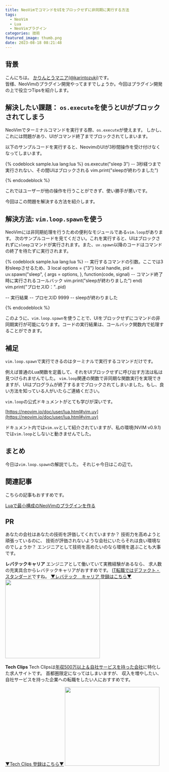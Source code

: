 ```yaml
---
title: NeoVimでコマンドをUIをブロックせずに非同期に実行する方法
tags:
  - NeoVim
  - Lua
  - NeoVimプラグイン
categories: 技術
featured_image: thumb.png
date: 2023-08-18 08:21:48
---
```



## 背景
こんにちは。 [かりんとうマニア(@karintozuki)](https://twitter.com/karintozuki)です。  
皆様、NeoVimのプラグイン開発やってますでしょうか。今回はプラグイン開発の上で役立つTipsを紹介します。
<!-- more -->

## 解決したい課題： `os.execute`を使うとUIがブロックされてしまう

NeoVimでターミナルコマンドを実行する際、`os.execute`が使えます。
しかし、これには問題があり、UIがコマンド終了までブロックされてしまいます。

以下のサンプルコードを実行すると、NeovimのUIが3秒間操作を受け付けなくなってしまいます。

{% codeblock sample.lua lang:lua %}
os.execute("sleep 3")
-- 3秒経つまで実行されない、その間UIはブロックされる
vim.print("sleepが終わりました")

{% endcodeblock %}

これではユーザーが他の操作を行うことができず、使い勝手が悪いです。

今回はこの問題を解決する方法を紹介します。

## 解決方法: `vim.loop.spawn`を使う

NeoVimには非同期処理を行うための便利なモジュールである`vim.loop`があります。
次のサンプルコードを見てください。これを実行すると、UIはブロックされずに`sleep`コマンドが実行されます。また、`uv.spawn`以降のコードはコマンドの終了を待たずに実行されます。

{% codeblock sample.lua lang:lua %}
-- 実行するコマンドの引数。ここでは3秒sleepさせるため、3
local options = {"3"}
local handle, pid = uv.spawn("sleep", {
    args = options,
}, function(code, signal) -- コマンド終了時に実行されるコールバック
    vim.print("sleepが終わりました")
end)
vim.print("プロセスID："..pid)

-- 実行結果
-- プロセスID 9999
-- sleepが終わりました

{% endcodeblock %}

このように、`vim.loop.spawn`を使うことで、UIをブロックせずにコマンドの非同期実行が可能になります。コードの実行結果は、コールバック関数内で処理することができます。

## 補足
`vim.loop.spawn`で実行できるのはターミナルで実行するコマンドだけです。

例えば普通のLua関数を定義して、それをUIブロックせずに呼び出す方法は私は見つけられませんでした。
`vim.loop`関連の関数で非同期な関数実行を実現できますが、UIはプログラムが終了するまでブロックされてしまいました。もし、良い方法を知っている人がいたらご連絡ください。

`vim.loop`の公式ドキュメントがとても学びが深いです。

[https://neovim.io/doc/user/lua.html#vim.uv](https://neovim.io/doc/user/lua.html#vim.uv)

ドキュメント内では`vim.uv`として紹介されていますが、私の環境(NVIM v0.9.1)では`vim.loop`としないと動きませんでした。
## まとめ
今日は`vim.loop.spawn`の解説でした。
それじゃ今日はこの辺で。

## 関連記事
こちらの記事もおすすめです。

[Luaで最小構成のNeoVimのプラグインを作る](2022/12/2022-1222-nvim-plugin/)

## PR
あなたの会社はあなたの技術を評価してくれていますか？
技術力を高めようと頑張っているのに、
技術が評価されないような会社にいたらそれは良い環境なのでしょうか？
エンジニアとして技術を高めたいのなら環境を選ぶことも大事です。

**レバテックキャリア**
エンジニアとして働いていて実務経験があるなら、
求人数の充実具合からレバテックキャリアがおすすめです。
<u>IT転職ではデファクト・スタンダード</u>ですね。
[▼レバテック　キャリア 登録はこちら▼](https://px.a8.net/svt/ejp?a8mat=3H3JXF+8PRGKY+2JK4+ZRIB5 )
<a href="https://px.a8.net/svt/ejp?a8mat=3H3JXF+8PRGKY+2JK4+ZRXQP" rel="nofollow">
<img border="0" width="300" height="250" alt="" src="https://www21.a8.net/svt/bgt?aid=210117795527&wid=001&eno=01&mid=s00000011866006009000&mc=1"></a>
<img border="0" width="1" height="1" src="https://www13.a8.net/0.gif?a8mat=3H3JXF+8PRGKY+2JK4+ZRXQP" alt="">

**Tech Clips**
Tech Clipsは<u>年収500万以上＆自社サービスを持った会社</u>に特化した求人サイトです。
首都圏限定になってはしまいますが、
収入を増やしたい、自社サービスを持った企業への転職をしたい人におすすめです。

[▼Tech Clips 登録はこちら▼](https://px.a8.net/svt/ejp?a8mat=3H3JXF+DE94S2+3SWM+61Z81)
<a href="https://px.a8.net/svt/ejp?a8mat=3H3JXF+DE94S2+3SWM+61Z81" rel="nofollow">
<img border="0" width="300" height="250" alt="" src="https://www20.a8.net/svt/bgt?aid=210117795810&wid=001&eno=01&mid=s00000017743001017000&mc=1"></a>
<img border="0" width="1" height="1" src="https://www12.a8.net/0.gif?a8mat=3H3JXF+DE94S2+3SWM+61Z81" alt="">
